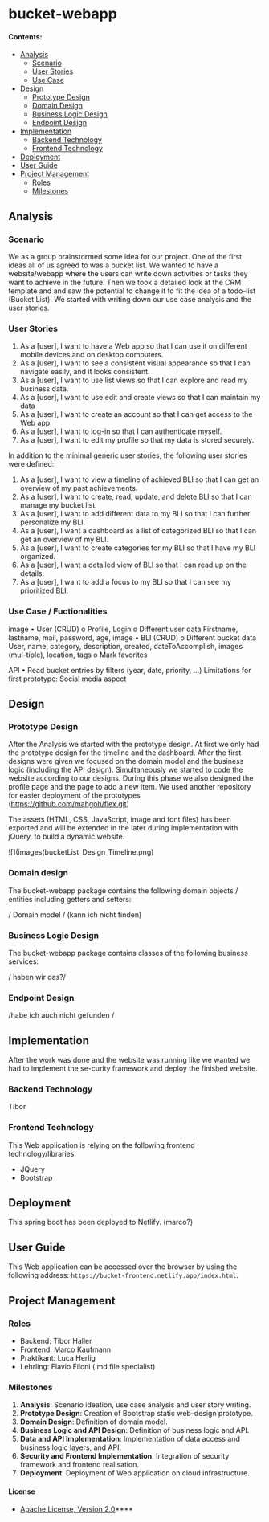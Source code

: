 # bucket-webapp


#### Contents:
- [Analysis](#analysis)
  - [Scenario](#scenario)
  - [User Stories](#user-stories)
  - [Use Case](#use-case)
- [Design](#design)
  - [Prototype Design](#prototype-design)
  - [Domain Design](#domain-design)
  - [Business Logic Design](#business-logic-design)
  - [Endpoint Design](#endpoint-design)
- [Implementation](#implementation)
  - [Backend Technology](#backend-technology)
  - [Frontend Technology](#frontend-technology)
- [Deployment](#deployment)
- [User Guide](#user-guide)
- [Project Management](#project-management)
  - [Roles](#roles)
  - [Milestones](#milestones)

## Analysis

### Scenario

We as a group brainstormed some idea for our project. One of the first ideas all of us agreed to was a bucket list. We wanted to have a website/webapp where the users can write down activities or tasks they want to achieve in the future. Then we took a detailed look at the CRM template and and saw the potential to change it to fit the idea of a todo-list (Bucket List).
We started with writing down our use case analysis and the user stories. 

### User Stories
1. As a [user], I want to have a Web app so that I can use it on different mobile devices and on desktop computers.
2. As a [user], I want to see a consistent visual appearance so that I can navigate easily, and it looks consistent.
3. As a [user], I want to use list views so that I can explore and read my business data.
4. As a [user], I want to use edit and create views so that I can maintain my data
5. As a [user], I want to create an account so that I can get access to the Web app.
6. As a [user], I want to log-in so that I can authenticate myself.
7. As a [user], I want to edit my profile so that my data is stored securely.

In addition to the minimal generic user stories, the following user stories were defined:
1.	As a [user], I want to view a timeline of achieved BLI so that I can get an overview of my past achievements.
2.	As a [user], I want to create, read, update, and delete BLI so that I can manage my bucket list.
3.	As a [user], I want to add different data to my BLI so that I can further personalize my BLI.
4.	As a [user], I want a dashboard as a list of categorized BLI so that I can get an overview of my BLI.
5.	As a [user], I want to create categories for my BLI so that I have my BLI organized.
6.	As a [user], I want a detailed view of BLI so that I can read up on the details.
7.	As a [user], I want to add a focus to my BLI so that I can see my prioritized BLI.

### Use Case / Fuctionalities
image
•	User (CRUD)
  o	 Profile, Login
  o	Different user data
      Firstname, lastname, mail, password, age, image
•	BLI (CRUD)
  o	Different bucket data
      User, name, category, description, created, dateToAccomplish, images (mul-tiple), location, tags
  o	Mark favorites
  
API
  •	Read bucket entries by filters (year, date, priority, ...)
    Limitations for first prototype: Social media aspect

## Design

### Prototype Design
After the Analysis we started with the prototype design. At first we only had the prototype design for the timeline and the dashboard. After the first designs were given we focused on the domain model and the business logic (including the API design). Simultaneously we started to code the website according to our designs. During this phase we also designed the profile page and the page to add a new item.
We used another repository for easier deployment of the prototypes (https://github.com/mahgoh/flex.git)

The assets (HTML, CSS, JavaScript, image and font files) has been exported and will be extended in the later during implementation with jQuery, to build a dynamic website.

![](images(bucketList_Design_Timeline.png)

### Domain design

The bucket-webapp package contains the following domain objects / entities including getters and setters:

/ Domain model / (kann ich nicht finden)

### Business Logic Design

The bucket-webapp package contains classes of the following business services:

/ haben wir das?/

### Endpoint Design
/habe ich auch nicht gefunden /

## Implementation

After the work was done and the website was running like we wanted we had to implement the se-curity framework and deploy the finished website.

### Backend Technology

Tibor

### Frontend Technology

This Web application is relying on the following frontend technology/libraries:
- JQuery
- Bootstrap

## Deployment
This spring boot has been deployed to Netlify. (marco?)

## User Guide
This Web application can be accessed over the browser by using the following address: `https://bucket-frontend.netlify.app/index.html`.

## Project Management

### Roles
- Backend: Tibor Haller
- Frontend: Marco Kaufmann
- Praktikant: Luca Herlig
- Lehrling: Flavio Filoni (.md file specialist)

### Milestones
1. **Analysis**: Scenario ideation, use case analysis and user story writing.
2. **Prototype Design**: Creation of Bootstrap static web-design prototype.
3. **Domain Design**: Definition of domain model.
4. **Business Logic and API Design**: Definition of business logic and API.
5. **Data and API Implementation**: Implementation of data access and business logic layers, and API.
6. **Security and Frontend Implementation**: Integration of security framework and frontend realisation.
7. **Deployment**: Deployment of Web application on cloud infrastructure.

#### License
- [Apache License, Version 2.0](blob/master/LICENSE)****


